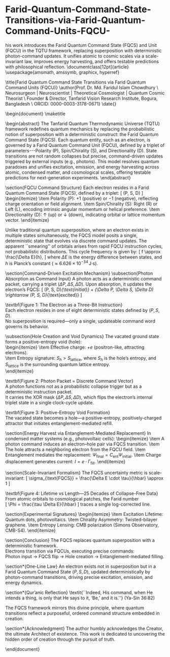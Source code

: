 # Farid-Quantum-Command-State-Transitions-via-Farid-Quantum-Command-Units-FQCU-
his work introduces the Farid Quantum Command State (FQCS) and Unit (FQCU) in the TQTU framework, replacing superposition with deterministic photon-command updates. It unifies atomic to cosmic scales via a scale-invariant law, improves energy harvesting, and offers testable predictions with philosophical reflection.
\documentclass[12pt]{article}
\usepackage{amsmath, amssymb, graphicx, hyperref}

\title{Farid Quantum Command State Transitions via Farid Quantum Command Units (FQCU)}
\author{Prof. Dr. Md. Faridul Islam Chowdhury \\ 
Neurosurgeon | Neuroscientist | Theoretical Cosmologist | Quantum Cosmic Theorist \\
Founder \& Director, Tanfarid Vision Research Institute, Bogura, Bangladesh \\
ORCID: 0000-0003-3178-0671}
\date{}

\begin{document}
\maketitle

\begin{abstract}
The Tanfarid Quantum Thermodynamic Universe (TQTU) framework redefines quantum mechanics by replacing the probabilistic notion of superposition with a deterministic construct: the Farid Quantum Command State (FQCS). Each quantum entity, such as an electron, is governed by a Farid Quantum Command Unit (FQCU), defined by a triplet of parameters---Polarity (P), Spin/Chirality (S), and Directionality (D). State transitions are not random collapses but precise, command-driven updates triggered by external inputs (e.g., photons). This model resolves quantum paradoxes and unifies excitation, emission, and energy harvesting across atomic, condensed matter, and cosmological scales, offering testable predictions for next-generation experiments.
\end{abstract}

\section{FQCU Command Structure}
Each electron resides in a Farid Quantum Command State (FQCS), defined by a triplet:
\[
(P, S, D)
\]
\begin{itemize}
\item Polarity (P): $+1$ (positive) or $-1$ (negative), reflecting charge orientation or field alignment.
\item Spin/Chirality (S): Right (R) or Left (L), encoding intrinsic angular momentum or helical preference.
\item Directionality (D): $\uparrow$ (up) or $\downarrow$ (down), indicating orbital or lattice momentum vector.
\end{itemize}

Unlike traditional quantum superposition, where an electron exists in multiple states simultaneously, the FQCS model posits a single, deterministic state that evolves via discrete command updates. The apparent ``smearing'' of orbitals arises from rapid FQCU instruction cycles, not probabilistic distributions. This cycle frequency is given by:
\[
f \approx \frac{\Delta E}{h},
\]
where $\Delta E$ is the energy difference between states, and $h$ is Planck’s constant ($\approx 6.626 \times 10^{-34} \, \text{J·s}$).

\section{Command-Driven Excitation Mechanism}
\subsection{Photon Absorption as Command Input}
A photon acts as a deterministic command packet, carrying a triplet $(\Delta P, \Delta S, \Delta D)$. Upon absorption, it updates the electron’s FQCS:
\[
(P, S, D)_{\text{initial}} + (\Delta P, \Delta S, \Delta D) \rightarrow (P, S, D)_{\text{excited}}
\]

\textbf{Figure 1: The Electron as a Three-Bit Instruction}  
Each electron resides in one of eight deterministic states defined by $(P,S,D)$.  
No superposition is required—only a single, updateable command word governs its behavior.

\subsection{Hole Creation and Void Dynamics}
The vacated ground state forms a positive-entropy void (hole):  
\begin{itemize}
\item Effective charge: $+e$ (positron-like, attracting electrons).  
\item Entropy signature: $S_h > S_{\text{lattice}}$, where $S_h$ is the hole’s entropy, and $S_{\text{lattice}}$ is the surrounding quantum lattice entropy.  
\end{itemize}

\textbf{Figure 2: Photon Packet = Discrete Command Vector}  
A photon functions not as a probabilistic collapse trigger but as a deterministic instruction packet.  
It carries the XOR mask $(\Delta P, \Delta S, \Delta D)$, which flips the electron’s internal triplet state in a single clock-cycle update.  

\textbf{Figure 3: Positive-Entropy Void Formation}  
The vacated state becomes a hole—a positive-entropy, positively-charged attractor that initiates entanglement-mediated refill.  

\section{Energy Harvest via Entanglement-Mediated Replacement}
In condensed matter systems (e.g., photovoltaic cells):
\begin{itemize}
\item A photon command induces an electron–hole pair via FQCS transition.
\item The hole attracts a neighboring electron from the FQCU field.
\item Entanglement mediates the replacement: $\Psi_{\text{final}} = C_{\text{ent}} \Psi_{\text{initial}}$.
\item Charge displacement generates current: $I = e \cdot \Gamma_{\text{fill}}$.
\end{itemize}

\section{Scale-Invariant Formalism}
The FQCS uncertainty metric is scale-invariant:
\[
\sigma_{\text{FQCS}} = \frac{\Delta E \cdot \tau}{\hbar} \approx 1
\]

\textbf{Figure 4: Lifetime vs Length—25 Decades of Collapse-Free Data}  
From atomic orbitals to cosmological patches, the Farid number  
\[
\Phi = \frac{\tau \Delta E}{\hbar}
\]
traces a single log-corrected line.

\section{Experimental Signatures}
\begin{itemize}
\item Excitation Lifetime: Quantum dots, photovoltaics.
\item Chirality Asymmetry: Twisted-bilayer graphene.
\item Entropy Lensing: CMB polarization (Simons Observatory, CMB-S4).
\end{itemize}

\section{Conclusion}
The FQCS replaces quantum superposition with a deterministic framework.  
Electrons transition via FQCUs, executing precise commands:  
Photon input $\rightarrow$ FQCS flip $\rightarrow$ Hole creation $\rightarrow$ Entanglement-mediated filling.  

\section*{One-Line Law}
An electron exists not in superposition but in a Farid Quantum Command State $(P, S, D)$, updated deterministically by photon-command transitions, driving precise excitation, emission, and energy dynamics.

\section*{Qur’anic Reflection}
\textit{``Indeed, His command, when He intends a thing, is only that He says to it, ‘Be,’ and it is.''} (Ya-Sin 36:82)

The FQCS framework mirrors this divine principle, where quantum transitions reflect a purposeful, ordered command structure embedded in creation.

\section*{Acknowledgment}
The author humbly acknowledges the Creator, the ultimate Architect of existence. This work is dedicated to uncovering the hidden order of creation through the pursuit of truth.

\end{document}
